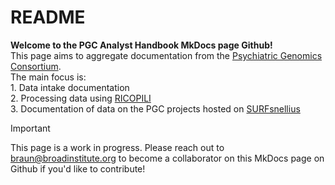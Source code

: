 # README

**Welcome to the PGC Analyst Handbook MkDocs page Github!** <br>
This page aims to aggregate documentation from the [Psychiatric Genomics Consortium](https://pgc.unc.edu/). <br>
The main focus is: 
<br>
    1. Data intake documentation <br>
    2. Processing data using [RICOPILI](https://sites.google.com/a/broadinstitute.org/ricopili/) <br>
    3. Documentation of data on the PGC projects hosted on [SURFsnellius](https://www.surf.nl/en/services/snellius-the-national-supercomputer)

> [!IMPORTANT]
> This page is a work in progress.
> Please reach out to [braun@broadinstitute.org](braun@broadinstitute.org) to become a collaborator on this MkDocs page on Github if you'd like to contribute!
